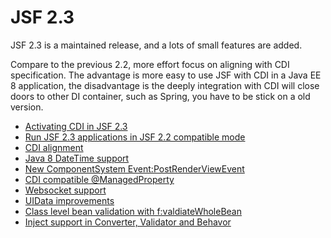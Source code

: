 # JSF 2.3

JSF 2.3 is a maintained release, and a lots of small features are added. 

Compare to the previous 2.2, more effort focus on aligning with CDI specification. The advantage is more easy to use JSF with CDI in a Java EE 8 application, the disadvantage is the deeply integration with CDI will close doors to other DI container, such as Spring, you have to be stick on a old version. 

* [Activating CDI in JSF 2.3](jsf-activation.md)
* [Run JSF 2.3 applications in JSF 2.2 compatible mode](jsf-compatible-mode.md)
* [CDI alignment](jsf-cdi.md)
* [Java 8 DateTime support](jsf-datetime.md)
* [New ComponentSystem Event:PostRenderViewEvent](jsf-postrenderviewevent.md)
* [CDI compatible @ManagedProperty](jsf-managedproperty.md)
* [Websocket support](jsf-websocket.md)
* [UIData improvements](jsf-uidata.md)
* [Class level bean validation with f:valdiateWholeBean](jsf-validatewholebean.md)
* [Inject support in Converter, Validator and Behavor](jsf-converter.md)

